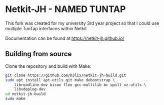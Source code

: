 # Netkit-JH - NAMED TUNTAP
This fork was created for my university 3rd year project so that I could use multiple TunTap interfaces within Netkit

Documentation can be found at https://netkit-jh.github.io/

## Building from source
Clone the repository and build with Make:
```bash
git clone https://github.com/h3lix/netkit-jh-build.git
sudo apt install apt-utils git make debootstrap \
    libreadline-dev bison flex gcc-multilib bc quilt xz-utils \
    libvdeplug-dev
cd netkit-jh-build
sudo make
```
